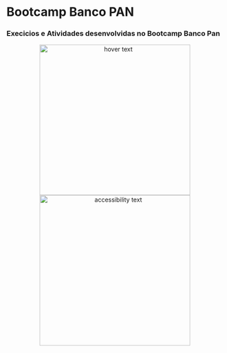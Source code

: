 # Bootcamp Banco PAN

<h3>Execicios e Atividades desenvolvidas no Bootcamp Banco Pan</h3>
<p align="center">
  <img src="your_relative_path_here" width="350" title="hover text">
  <img src="your_relative_path_here_number_2_large_name" width="350" alt="accessibility text">
</p>
